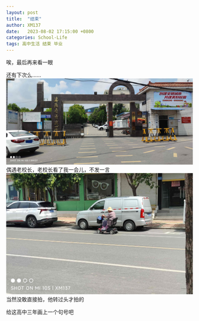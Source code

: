 ```yaml
---
layout: post
title:  "结束"
author: XM137
date:   2023-08-02 17:15:00 +0800
categories: School-Life
tags: 高中生活 结束 毕业
---
```

唉，最后再来看一眼<br>

还有下次么...... <br>
![IMG_20230802_170746.jpg](/assets/Daily-image/20230802/IMG_20230802_170746.jpg)
偶遇老校长，老校长看了我一会儿，不发一言 <br>
![IMG_20230802_171519.jpg](/assets/Daily-image/20230802/IMG_20230802_171519.jpg)
当然没敢直接拍，他转过头才拍的 <br>

给这高中三年画上一个句号吧 <br>